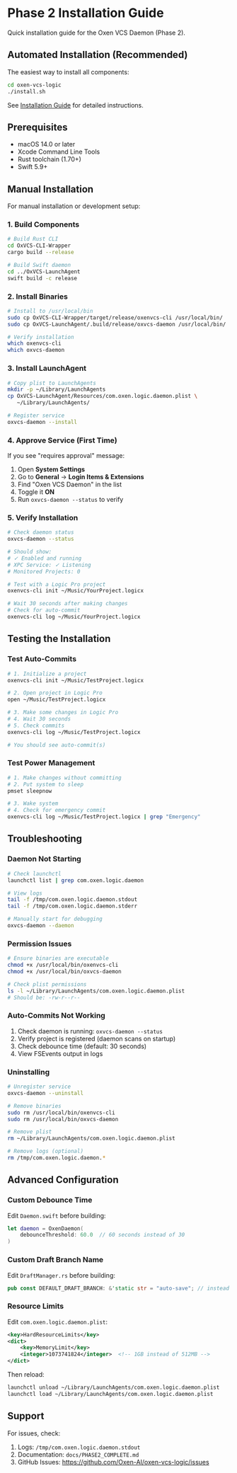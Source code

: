 # Phase 2 Installation Guide

Quick installation guide for the Oxen VCS Daemon (Phase 2).

## Automated Installation (Recommended)

The easiest way to install all components:

```bash
cd oxen-vcs-logic
./install.sh
```

See [Installation Guide](../INSTALL.md) for detailed instructions.

## Prerequisites

- macOS 14.0 or later
- Xcode Command Line Tools
- Rust toolchain (1.70+)
- Swift 5.9+

## Manual Installation

For manual installation or development setup:

### 1. Build Components

```bash
# Build Rust CLI
cd OxVCS-CLI-Wrapper
cargo build --release

# Build Swift daemon
cd ../OxVCS-LaunchAgent
swift build -c release
```

### 2. Install Binaries

```bash
# Install to /usr/local/bin
sudo cp OxVCS-CLI-Wrapper/target/release/oxenvcs-cli /usr/local/bin/
sudo cp OxVCS-LaunchAgent/.build/release/oxvcs-daemon /usr/local/bin/

# Verify installation
which oxenvcs-cli
which oxvcs-daemon
```

### 3. Install LaunchAgent

```bash
# Copy plist to LaunchAgents
mkdir -p ~/Library/LaunchAgents
cp OxVCS-LaunchAgent/Resources/com.oxen.logic.daemon.plist \
   ~/Library/LaunchAgents/

# Register service
oxvcs-daemon --install
```

### 4. Approve Service (First Time)

If you see "requires approval" message:

1. Open **System Settings**
2. Go to **General** → **Login Items & Extensions**
3. Find "Oxen VCS Daemon" in the list
4. Toggle it **ON**
5. Run `oxvcs-daemon --status` to verify

### 5. Verify Installation

```bash
# Check daemon status
oxvcs-daemon --status

# Should show:
# ✓ Enabled and running
# XPC Service: ✓ Listening
# Monitored Projects: 0

# Test with a Logic Pro project
oxenvcs-cli init ~/Music/YourProject.logicx

# Wait 30 seconds after making changes
# Check for auto-commit
oxenvcs-cli log ~/Music/YourProject.logicx
```

## Testing the Installation

### Test Auto-Commits

```bash
# 1. Initialize a project
oxenvcs-cli init ~/Music/TestProject.logicx

# 2. Open project in Logic Pro
open ~/Music/TestProject.logicx

# 3. Make some changes in Logic Pro
# 4. Wait 30 seconds
# 5. Check commits
oxenvcs-cli log ~/Music/TestProject.logicx

# You should see auto-commit(s)
```

### Test Power Management

```bash
# 1. Make changes without committing
# 2. Put system to sleep
pmset sleepnow

# 3. Wake system
# 4. Check for emergency commit
oxenvcs-cli log ~/Music/TestProject.logicx | grep "Emergency"
```

## Troubleshooting

### Daemon Not Starting

```bash
# Check launchctl
launchctl list | grep com.oxen.logic.daemon

# View logs
tail -f /tmp/com.oxen.logic.daemon.stdout
tail -f /tmp/com.oxen.logic.daemon.stderr

# Manually start for debugging
oxvcs-daemon --daemon
```

### Permission Issues

```bash
# Ensure binaries are executable
chmod +x /usr/local/bin/oxenvcs-cli
chmod +x /usr/local/bin/oxvcs-daemon

# Check plist permissions
ls -l ~/Library/LaunchAgents/com.oxen.logic.daemon.plist
# Should be: -rw-r--r--
```

### Auto-Commits Not Working

1. Check daemon is running: `oxvcs-daemon --status`
2. Verify project is registered (daemon scans on startup)
3. Check debounce time (default: 30 seconds)
4. View FSEvents output in logs

### Uninstalling

```bash
# Unregister service
oxvcs-daemon --uninstall

# Remove binaries
sudo rm /usr/local/bin/oxenvcs-cli
sudo rm /usr/local/bin/oxvcs-daemon

# Remove plist
rm ~/Library/LaunchAgents/com.oxen.logic.daemon.plist

# Remove logs (optional)
rm /tmp/com.oxen.logic.daemon.*
```

## Advanced Configuration

### Custom Debounce Time

Edit `Daemon.swift` before building:

```swift
let daemon = OxenDaemon(
    debounceThreshold: 60.0  // 60 seconds instead of 30
)
```

### Custom Draft Branch Name

Edit `DraftManager.rs` before building:

```rust
pub const DEFAULT_DRAFT_BRANCH: &'static str = "auto-save"; // instead of "draft"
```

### Resource Limits

Edit `com.oxen.logic.daemon.plist`:

```xml
<key>HardResourceLimits</key>
<dict>
    <key>MemoryLimit</key>
    <integer>1073741824</integer>  <!-- 1GB instead of 512MB -->
</dict>
```

Then reload:

```bash
launchctl unload ~/Library/LaunchAgents/com.oxen.logic.daemon.plist
launchctl load ~/Library/LaunchAgents/com.oxen.logic.daemon.plist
```

## Support

For issues, check:

1. Logs: `/tmp/com.oxen.logic.daemon.stdout`
2. Documentation: `docs/PHASE2_COMPLETE.md`
3. GitHub Issues: https://github.com/Oxen-AI/oxen-vcs-logic/issues
